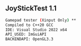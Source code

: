 ## JoyStickTest 1.1
```bash
Gamepad tester (Xinput Only) **
Compiled to C++20 GCC 
IDE: Visual Studio 2022 x64
API_USED: ImGuiAPI
BACKENDAPI: OpenGL3.3
```

